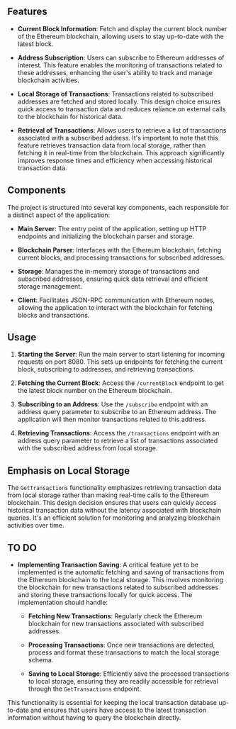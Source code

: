 ## Features

- **Current Block Information**: Fetch and display the current block number of the Ethereum blockchain, allowing users to stay up-to-date with the latest block.

- **Address Subscription**: Users can subscribe to Ethereum addresses of interest. This feature enables the monitoring of transactions related to these addresses, enhancing the user's ability to track and manage blockchain activities.

- **Local Storage of Transactions**: Transactions related to subscribed addresses are fetched and stored locally. This design choice ensures quick access to transaction data and reduces reliance on external calls to the blockchain for historical data.

- **Retrieval of Transactions**: Allows users to retrieve a list of transactions associated with a subscribed address. It's important to note that this feature retrieves transaction data from local storage, rather than fetching it in real-time from the blockchain. This approach significantly improves response times and efficiency when accessing historical transaction data.

## Components

The project is structured into several key components, each responsible for a distinct aspect of the application:

- **Main Server**: The entry point of the application, setting up HTTP endpoints and initializing the blockchain parser and storage.

- **Blockchain Parser**: Interfaces with the Ethereum blockchain, fetching current blocks, and processing transactions for subscribed addresses.

- **Storage**: Manages the in-memory storage of transactions and subscribed addresses, ensuring quick data retrieval and efficient storage management.

- **Client**: Facilitates JSON-RPC communication with Ethereum nodes, allowing the application to interact with the blockchain for fetching blocks and transactions.

## Usage

1. **Starting the Server**: Run the main server to start listening for incoming requests on port 8080. This sets up endpoints for fetching the current block, subscribing to addresses, and retrieving transactions.

2. **Fetching the Current Block**: Access the `/currentBlock` endpoint to get the latest block number on the Ethereum blockchain.

3. **Subscribing to an Address**: Use the `/subscribe` endpoint with an address query parameter to subscribe to an Ethereum address. The application will then monitor transactions related to this address.

4. **Retrieving Transactions**: Access the `/transactions` endpoint with an address query parameter to retrieve a list of transactions associated with the subscribed address from local storage.

## Emphasis on Local Storage

The `GetTransactions` functionality emphasizes retrieving transaction data from local storage rather than making real-time calls to the Ethereum blockchain. This design decision ensures that users can quickly access historical transaction data without the latency associated with blockchain queries. It's an efficient solution for monitoring and analyzing blockchain activities over time.

## TO DO

- **Implementing Transaction Saving**: A critical feature yet to be implemented is the automatic fetching and saving of transactions from the Ethereum blockchain to the local storage. This involves monitoring the blockchain for new transactions related to subscribed addresses and storing these transactions locally for quick access. The implementation should handle:

  - **Fetching New Transactions**: Regularly check the Ethereum blockchain for new transactions associated with subscribed addresses.

  - **Processing Transactions**: Once new transactions are detected, process and format these transactions to match the local storage schema.

  - **Saving to Local Storage**: Efficiently save the processed transactions to local storage, ensuring they are readily accessible for retrieval through the `GetTransactions` endpoint.

This functionality is essential for keeping the local transaction database up-to-date and ensures that users have access to the latest transaction information without having to query the blockchain directly.
